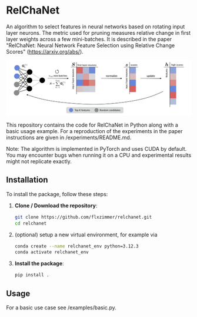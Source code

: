 # RelChaNet

An algorithm to select features in neural networks based on rotating input layer neurons. The metric used for pruning measures relative change in first layer weights across a few mini-batches. It is described in the paper "RelChaNet: Neural Network Feature Selection using Relative Change Scores" (https://arxiv.org/abs/).

![Illustration](score.png)

This repository contains the code for RelChaNet in Python along with a basic usage example. 
For a reproduction of the experiments in the paper instructions are given in /experiments/README.md.

Note: The algorithm is implemented in PyTorch and uses CUDA by default. You may encounter bugs when running it on a CPU and experimental results might not replicate exactly. 

## Installation

To install the package, follow these steps:

1. **Clone / Download the repository**:
   ```bash
   git clone https://github.com/flxzimmer/relchanet.git
   cd relchanet
   ```

2. (optional) setup a new virtual environment, for example via
   ```bash
   conda create --name relchanet_env python=3.12.3
   conda activate relchanet_env
   ```

3. **Install the package**:
   ```bash
   pip install .
   ```
   

## Usage

For a basic use case see /examples/basic.py. 


